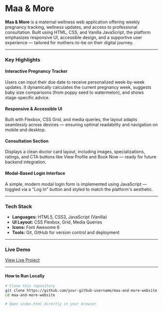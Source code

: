 # Maa & More

**Maa & More** is a maternal wellness web application offering weekly pregnancy tracking, wellness updates, and access to professional consultation. Built using HTML, CSS, and Vanilla JavaScript, the platform emphasizes responsive UI, accessible design, and a supportive user experience — tailored for mothers-to-be on their digital journey.

---

### Key Highlights

#### Interactive Pregnancy Tracker  
Users can input their due date to receive personalized week-by-week updates. It dynamically calculates the current pregnancy week, suggests baby size comparisons (from poppy seed to watermelon), and shows stage-specific advice.

#### Responsive & Accessible UI  
Built with Flexbox, CSS Grid, and media queries, the layout adapts seamlessly across devices — ensuring optimal readability and navigation on mobile and desktop.

#### Consultation Section  
Displays a clean doctor card layout, including images, specializations, ratings, and CTA buttons like View Profile and Book Now — ready for future backend integration.

#### Modal-Based Login Interface  
A simple, modern modal login form is implemented using JavaScript — toggled via a "Log In" button and styled to match the platform's aesthetic.


---

### Tech Stack

- **Languages:** HTML5, CSS3, JavaScript (Vanilla)
- **UI Layout:** CSS Flexbox, Grid, Media Queries
- **Icons:** Font Awesome 6
- **Tools:** Git, GitHub for version control and deployment

---

### Live Demo  
[View Live Project](https://arshiya-25.github.io/maa_and_more/)

---

#### How to Run Locally

```bash
# Clone this repository
git clone https://github.com/your-github-username/maa-and-more-website.git
cd maa-and-more-website

# Open index.html directly in your browser
